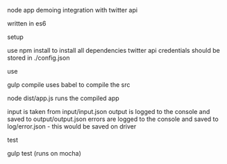 node app demoing integration with twitter api

written in es6

setup

use npm install to install all dependencies
twitter api credentials should be stored in ./config.json

use

gulp compile uses babel to compile the src

node dist/app.js runs the compiled app

input is taken from input/input.json
output is logged to the console and saved to output/output.json
errors are logged to the console and saved to log/error.json - this would be saved on driver

test

gulp test (runs on mocha)

